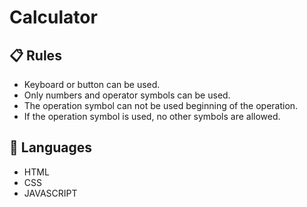# Calculator

<h2>📋 Rules</h2>
<ul>
  <li>Keyboard or button can be used.</li>
  <li>Only numbers and operator symbols can be used.</li>
  <li>The operation symbol can not be used beginning of the operation.</li>
  <li>If the operation symbol is used, no other symbols are allowed.</li> 
</ul>
<h2>📝 Languages</h2>
<ul>
  <li>HTML</li>
  <li>CSS</li>
  <li>JAVASCRIPT</li>
</ul>
